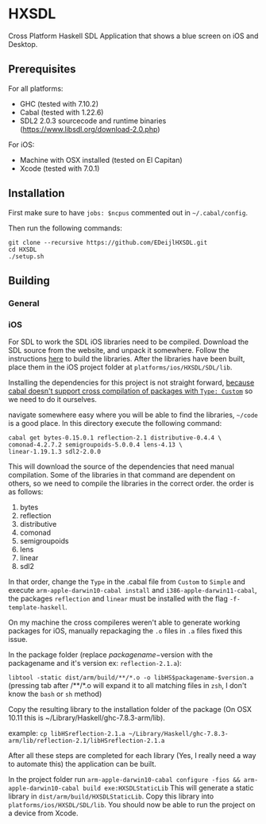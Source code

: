 # HXSDL
Cross Platform Haskell SDL Application that shows a blue screen on iOS and Desktop.

## Prerequisites

For all platforms:
- GHC (tested with 7.10.2)
- Cabal (tested with 1.22.6)
- SDL2 2.0.3 sourcecode and runtime binaries (https://www.libsdl.org/download-2.0.php)
 
For iOS:
- Machine with OSX installed (tested on El Capitan)
- Xcode (tested with 7.0.1)

## Installation

First make sure to have `jobs: $ncpus` commented out in `~/.cabal/config`.

Then run the following commands:

    git clone --recursive https://github.com/EDeijlHXSDL.git
    cd HXSDL
    ./setup.sh

## Building
### General

### iOS
For SDL to work the SDL iOS libraries need to be compiled.
Download the SDL source from the website, and unpack it somewhere.
Follow the instructions [here](http://lazyfoo.net/tutorials/SDL/52_hello_mobile/ios_mac/index.php) to build the libraries.
After the libraries have been built, place them in the iOS project folder at `platforms/ios/HXSDL/SDL/lib`.

Installing the dependencies for this project is not straight forward, [because cabal doesn't support cross compilation of packages with `Type: Custom`](https://github.com/haskell/cabal/issues/1493) so we need to do it ourselves.

navigate somewhere easy where you will be able to find the libraries, `~/code` is a good place.
In this directory execute the following command:

    cabal get bytes-0.15.0.1 reflection-2.1 distributive-0.4.4 \
    comonad-4.2.7.2 semigroupoids-5.0.0.4 lens-4.13 \
    linear-1.19.1.3 sdl2-2.0.0

This will download the source of the dependencies that need manual compilation.
Some of the libraries in that command are dependent on others, so we need to compile the libraries in the correct order. the order is as follows:
1. bytes
2. reflection
3. distributive
4. comonad
5. semigroupoids
6. lens
7. linear
8. sdl2

In that order, change the `Type` in the .cabal file from `Custom` to `Simple` and execute `arm-apple-darwin10-cabal install` and `i386-apple-darwin11-cabal`, the packages `reflection` and `linear` must be installed with the flag `-f-template-haskell`.

On my machine the cross compileres weren't able to generate working packages for iOS, manually repackaging the `.o` files in `.a` files fixed this issue.

In the package folder (replace $packagename-$version with the packagename and it's version ex: `reflection-2.1.a`):

`libtool -static dist/arm/build/**/*.o -o libHS$packagename-$version.a` (pressing tab after /\*\*/\*.o will expand it to all matching files in `zsh`, I don't know the `bash` or `sh` method)

Copy the resulting library to the installation folder of the package (On OSX 10.11 this is ~/Library/Haskell/ghc-7.8.3-arm/lib).

example: `cp libHSreflection-2.1.a ~/Library/Haskell/ghc-7.8.3-arm/lib/reflection-2.1/libHSreflection-2.1.a`

After all these steps are completed for each library (Yes, I really need a way to automate this) the application can be built.

In the project folder run `arm-apple-darwin10-cabal configure -fios && arm-apple-darwin10-cabal build exe:HXSDLStaticLib`
This will generate a static library in `dist/arm/build/HXSDLStaticLib`.
Copy this library into `platforms/ios/HXSDL/SDL/lib`.
You should now be able to run the project on a device from Xcode.
